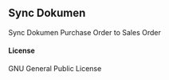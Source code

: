 ## Sync Dokumen

Sync Dokumen Purchase Order to Sales Order

#### License

GNU General Public License
